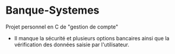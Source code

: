 # Banque-Systemes
Projet personnel en C de "gestion de compte"

- Il manque la sécurité et plusieurs options bancaires ainsi que la vérification des données saisie par l'utilisateur. 
